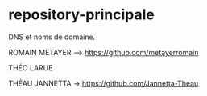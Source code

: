 # repository-principale

DNS et noms de domaine.

ROMAIN METAYER --> https://github.com/metayerromain

THÉO LARUE

THÉAU JANNETTA -> https://github.com/Jannetta-Theau